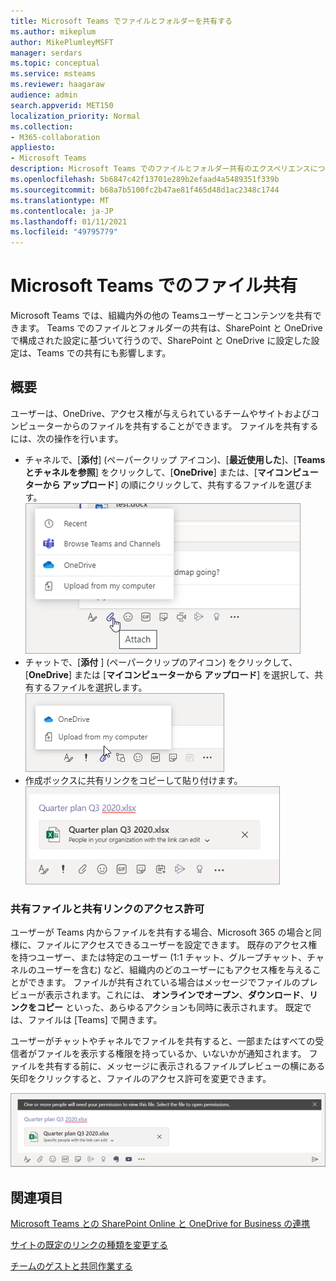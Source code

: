 ```yaml
---
title: Microsoft Teams でファイルとフォルダーを共有する
ms.author: mikeplum
author: MikePlumleyMSFT
manager: serdars
ms.topic: conceptual
ms.service: msteams
ms.reviewer: haagaraw
audience: admin
search.appverid: MET150
localization_priority: Normal
ms.collection:
- M365-collaboration
appliesto:
- Microsoft Teams
description: Microsoft Teams でのファイルとフォルダー共有のエクスペリエンスについて説明します。
ms.openlocfilehash: 5b6847c42f13701e289b2efaad4a5489351f339b
ms.sourcegitcommit: b68a7b5100fc2b47ae81f465d48d1ac2348c1744
ms.translationtype: MT
ms.contentlocale: ja-JP
ms.lasthandoff: 01/11/2021
ms.locfileid: "49795779"
---
```

# <a name="sharing-files-in-microsoft-teams"></a>Microsoft Teams でのファイル共有

Microsoft Teams では、組織内外の他の Teamsユーザーとコンテンツを共有できます。 Teams でのファイルとフォルダーの共有は、SharePoint と OneDrive で構成された設定に基づいて行うので、SharePoint と OneDrive に設定した設定は、Teams での共有にも影響します。

## <a name="overview"></a>概要

ユーザーは、OneDrive、アクセス権が与えられているチームやサイトおよびコンピューターからのファイルを共有することができます。 ファイルを共有するには、次の操作を行います。

- チャネルで、[**添付**] (ペーパークリップ アイコン)、[**最近使用した**]、[**Teams とチャネルを参照**] をクリックして、[**OneDrive**] または、[**マイコンピューターから アップロード**] の順にクリックして、共有するファイルを選びます。<br> 
    ![ファイルをチャネルから共有しているスクリーンショット](media/share-files-channel.png)
- チャットで、[**添付** ] (ペーパークリップのアイコン) をクリックして、[**OneDrive**] または [**マイコンピューターから アップロード**] を選択して、共有するファイルを選択します。<br>
    ![チャットからのファイルの共有を示したスクリーンショット](media/share-files-chat.png)
- 作成ボックスに共有リンクをコピーして貼り付けます。<br>
    ![[作成] ボックスにファイルのプレビューを表示しているスクリーンショット](media/share-files-link.png)

### <a name="permissions-of-shared-files-and-sharing-links"></a>共有ファイルと共有リンクのアクセス許可

ユーザーが Teams 内からファイルを共有する場合、Microsoft 365 の場合と同様に、ファイルにアクセスできるユーザーを設定できます。 既存のアクセス権を持つユーザー、または特定のユーザー (1:1 チャット、グループチャット、チャネルのユーザーを含む) など、組織内のどのユーザーにもアクセス権を与えることができます。  ファイルが共有されている場合はメッセージでファイルのプレビューが表示されます。これには、 **オンラインでオープン**、**ダウンロード**、**リンクをコピー** といった、あらゆるアクションも同時に表示されます。 既定では、ファイルは [Teams] で開きます。

ユーザーがチャットやチャネルでファイルを共有すると、一部またはすべての受信者がファイルを表示する権限を持っているか、いないかが通知されます。 ファイルを共有する前に、メッセージに表示されるファイルプレビューの横にある矢印をクリックすると、ファイルのアクセス許可を変更できます。

![受信者にアクセス許可がない場合の通知のスクリーンショット](media/share-files-permissions.png)

## <a name="related-topics"></a>関連項目

[Microsoft Teams との SharePoint Online と OneDrive for Business の連携](sharepoint-onedrive-interact.md)

[サイトの既定のリンクの種類を変更する](https://docs.microsoft.com/sharepoint/change-default-sharing-link)

[チームのゲストと共同作業する](https://docs.microsoft.com/microsoft-365/solutions/collaborate-as-team)